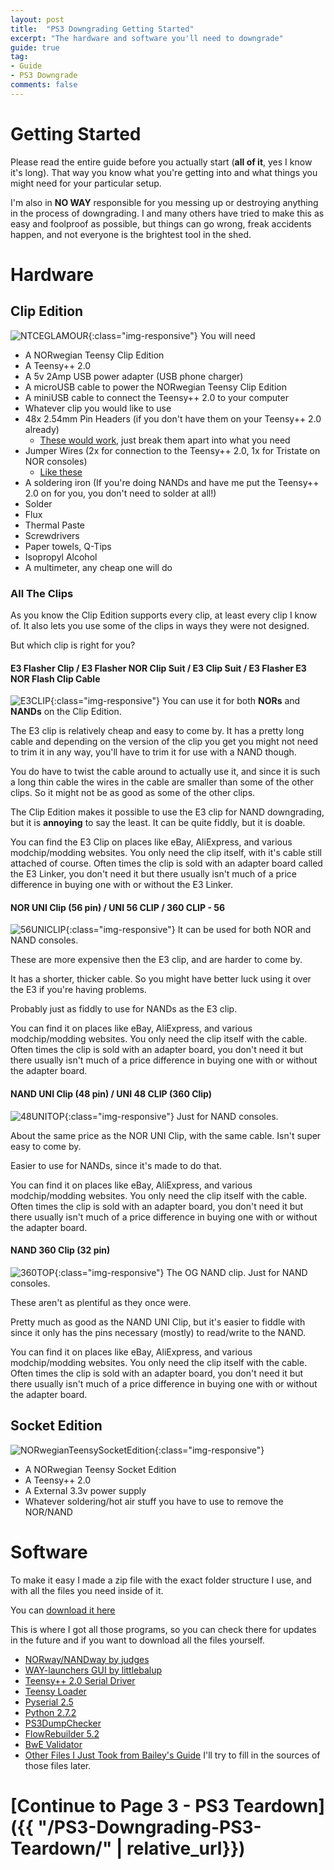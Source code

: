 ```yaml
---
layout: post
title:  "PS3 Downgrading Getting Started"
excerpt: "The hardware and software you'll need to downgrade"
guide: true
tag:
- Guide
- PS3 Downgrade
comments: false
---
```

# Getting Started
Please read the entire guide before you actually start (**all of it**, yes I know it's long). 
That way you know what you're getting into and what things you might need for your particular setup.

I'm also in **NO WAY** responsible for you messing up or destroying anything in the process of downgrading. 
I and many others have tried to make this as easy and foolproof as possible, but things can go wrong, freak accidents happen, and not everyone is the brightest tool in the shed.


# Hardware
## Clip Edition
![NTCEGLAMOUR](/assets/img/NTCEGLAMOUR.jpg){:class="img-responsive"}
You will need
* A NORwegian Teensy Clip Edition
* A Teensy++ 2.0
* A 5v 2Amp USB power adapter (USB phone charger)
* A microUSB cable to power the NORwegian Teensy Clip Edition
* A miniUSB cable to connect the Teensy++ 2.0 to your computer
* Whatever clip you would like to use
* 48x 2.54mm Pin Headers (if you don't have them on your Teensy++ 2.0 already)
  * [These would work](https://www.amazon.com/Hotop-Pack-Single-Header-Connector/dp/B06XR8CV8P/ref=sr_1_8?ie=UTF8&qid=1509273572&sr=8-8&keywords=pin+header), just break them apart into what you need
* Jumper Wires (2x for connection to the Teensy++ 2.0, 1x for Tristate on NOR consoles)
  * [Like these](https://www.amazon.com/Solderless-Flexible-Breadboard-Jumper-100pcs/dp/B005TZJ0AM/ref=sr_1_4?s=electronics&ie=UTF8&qid=1509248805&sr=1-4&keywords=jumper+wires) 
* A soldering iron (If you're doing NANDs and have me put the Teensy++ 2.0 on for you, you don't need to solder at all!)
* Solder
* Flux
* Thermal Paste
* Screwdrivers 
* Paper towels, Q-Tips
* Isopropyl Alcohol
* A multimeter, any cheap one will do

### All The Clips
As you know the Clip Edition supports every clip, at least every clip I know of. It also lets you use some of the clips in ways they were not designed.

But which clip is right for you?

#### E3 Flasher Clip / E3 Flasher NOR Clip Suit / E3 Clip Suit / E3 Flasher E3 NOR Flash Clip Cable
![E3CLIP](/assets/img/E3CLIP.jpg){:class="img-responsive"}
You can use it for both **NORs** and **NANDs** on the Clip Edition. 

The E3 clip is relatively cheap and easy to come by. It has a pretty long cable and depending on the version of the clip you get you might not need to trim it in any way, you'll have to trim it for use with a NAND though.

You do have to twist the cable around to actually use it, 
and since it is such a long thin cable the wires in the cable are smaller than some of the other clips.
So it might not be as good as some of the other clips.

The Clip Edition makes it possible to use the E3 clip for NAND downgrading, but it is **annoying** to say the least. It can be quite fiddly, but it is doable.

You can find the E3 Clip on places like eBay, AliExpress, and various modchip/modding websites. You only need the clip itself, with it's cable still attached of course. Often times the clip is sold with an adapter board called the E3 Linker, you don't need it but there usually isn't much of a price difference in buying one with or without the E3 Linker.

#### NOR UNI Clip (56 pin) / UNI 56 CLIP / 360 CLIP - 56
![56UNICLIP](/assets/img/56UNICLIP.jpg){:class="img-responsive"}
It can be used for both NOR and NAND consoles.

These are more expensive then the E3 clip, and are harder to come by.

It has a shorter, thicker cable. So you might have better luck using it over the E3 if you're having problems.

Probably just as fiddly to use for NANDs as the E3 clip.

You can find it on places like eBay, AliExpress, and various modchip/modding websites. You only need the clip itself with the cable. Often times the clip is sold with an adapter board, you don't need it but there usually isn't much of a price difference in buying one with or without the adapter board.

#### NAND UNI Clip (48 pin) / UNI 48 CLIP (360 Clip)
![48UNITOP](/assets/img/48UNITOP.jpg){:class="img-responsive"}
Just for NAND consoles.

About the same price as the NOR UNI Clip, with the same cable. Isn't super easy to come by.

Easier to use for NANDs, since it's made to do that.

You can find it on places like eBay, AliExpress, and various modchip/modding websites. You only need the clip itself with the cable. Often times the clip is sold with an adapter board, you don't need it but there usually isn't much of a price difference in buying one with or without the adapter board.

#### NAND 360 Clip (32 pin)
![360TOP](/assets/img/360TOP.jpg){:class="img-responsive"}
The OG NAND clip. Just for NAND consoles.

These aren't as plentiful as they once were.

Pretty much as good as the NAND UNI Clip, but it's easier to fiddle with since it only has the pins necessary (mostly) to read/write to the NAND.

You can find it on places like eBay, AliExpress, and various modchip/modding websites. You only need the clip itself with the cable. Often times the clip is sold with an adapter board, you don't need it but there usually isn't much of a price difference in buying one with or without the adapter board.

## Socket Edition
![NORwegianTeensySocketEdition](/assets/img/NORwegianTeensySocketGlamour.jpg){:class="img-responsive"}
* A NORwegian Teensy Socket Edition
* A Teensy++ 2.0
* A External 3.3v power supply
* Whatever soldering/hot air stuff you have to use to remove the NOR/NAND

# Software
To make it easy I made a zip file with the exact folder structure I use, and with all the files you need inside of it.

You can [download it here](https://mega.nz/#!ovIEhS5D!Eke5679s1qnOJEv8Bs3BSBIGjsHzn5Zzmj0-w6hrAk4)

This is where I got all those programs, so you can check there for updates in the future and if you want to download all the files yourself.

* [NORway/NANDway by judges](https://github.com/hjudges/NORway)
* [WAY-launchers GUI by littlebalup](https://github.com/littlebalup/WAY-launchers) 
* [Teensy++ 2.0 Serial Driver](https://www.pjrc.com/teensy/usb_serial.html)
* [Teensy Loader](https://www.pjrc.com/teensy/loader_win10.html)
* [Pyserial 2.5](https://pypi.python.org/pypi/pyserial/2.5)
* [Python 2.7.2](https://www.python.org/download/releases/2.7.2/)
* [PS3DumpChecker](https://github.com/Swizzy/PS3DumpChecker)
* [FlowRebuilder 5.2](http://www.ps3hax.net/showthread.php?t=95794)
* [BwE Validator](http://psx-scene.com/forums/content/bwe-nor-validator-v1-30-3373/)
* [Other Files I Just Took from Bailey's Guide](http://www.ps3hax.net/showthread.php?t=39766)
I'll try to fill in the sources of those files later.

# [Continue to Page 3 - PS3 Teardown]({{ "/PS3-Downgrading-PS3-Teardown/" | relative_url}})